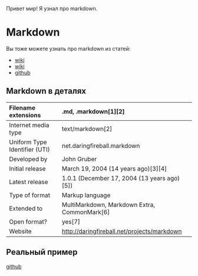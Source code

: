 Привет мир!
Я узнал про markdown.

# Markdown

Вы тоже можете узнать про markdown из статей: 

* [wiki](https://ru.wikipedia.org/wiki/Markdown) 
* [wiki](https://en.wikipedia.org/wiki/Markdown) 
* [github](https://guides.github.com/features/mastering-markdown/)

## Markdown в деталях 
Filename extensions | .md, .markdown[1][2]
:------------ | :-------------
Internet media type| text/markdown[2]
Uniform Type Identifier (UTI) |    net.daringfireball.markdown
Developed by | John Gruber
Initial release | March 19, 2004 (14 years ago)[3][4]
Latest release | 1.0.1 (December 17, 2004 (13 years ago)[5])
Type of format | Markup language
Extended to |  MultiMarkdown, Markdown Extra, CommonMark[6]
Open format? | yes[7]
Website |  http://daringfireball.net/projects/markdown

## Реальный пример 

 [github](https://github.com/Microsoft/TypeScript/blob/master/README.md) 
